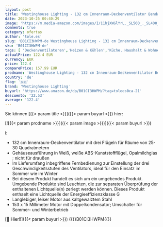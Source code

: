 ```yaml
---
layout: post
title: 'Westinghouse Lighting - 132 cm Innenraum-Deckenventilator Bendan 7214040 mit Einzelleuchte und fünf Flügeln  Ausführung in Weiß mit Opalmilchglas'
date: 2023-10-25 00:40:29
image: 'https://m.media-amazon.com/images/I/11hjXWGlYrL._SL500_._SL400_.jpg'
comments: true
category: ofertas
author: 'tole.es'
slug: 'B01CI3HWPM-de Westinghouse Lighting - 132 cm Innenraum-Deckenventilator...'
sku: 'B01CI3HWPM-de'
tags: [ 'Deckenventilatoren','Heizen & Kühlen','Küche, Haushalt & Wohnen','Ventilatoren','westinghouse lighting','🇩🇪', ]
actualPrice: 122.4 EUR
currency: EUR
price: 122.4
comparePrice: 157.99 EUR
prodname: 'Westinghouse Lighting - 132 cm Innenraum-Deckenventilator Bendan 7214040 mit Einzelleuchte und fünf Flügeln  Ausführung in Weiß mit Opalmilchglas'
country: 'de'
flag: '🇩🇪'
brand: 'Westinghouse Lighting'
buyurl: 'https://www.amazon.de/dp/B01CI3HWPM/?tag=tolees0ca-21'
descuento: '22.53'
average: '122.4'
---
```


Sie können [{{< param title >}}]({{< param buyurl >}}) hier:

[![{{< param prodname >}}]({{< param image >}})]({{< param buyurl >}})

ℹ️:

- 132 cm Innenraum-Deckenventilator mit drei Flügeln für Räume von 25-30 Quadratmetern
- Gehäuseausführung in Weiß, weiße ABS-Kunststoffflügel, Opalmilchglas ; nicht für draußen
- Im Lieferumfang inbegriffene Fernbedienung zur Einstellung der drei Geschwindigkeitsstufen des Ventilators, ideal für den Einsatz im Sommer wie im Winter
- Bei diesem Produkt handelt es sich um ein umgebendes Produkt. Umgebende Produkte sind Leuchten, die zur separaten Überprüfung der enthaltenen Lichtquelle(n) zerlegt werden können. Dieses Produkt enthaelt eine Lichtquelle der Energieeffizienzklasse G
- Langlebiger, leiser Motor aus kaltgewalztem Stahl
- 153 x 15 Millimeter Motor mit Doppelkondensator; Umschalter für Sommer- und Winterbetrieb

[🛒 Hier!!]({{< param buyurl >}})
{{<world>}}B01CI3HWPM{{</world>}}
